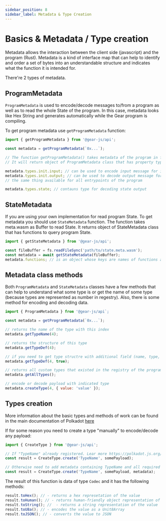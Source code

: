 ```yaml
---
sidebar_position: 8
sidebar_label: Metadata & Type Creation
---
```


# Basics & Metadata / Type creation

Metadata allows the interaction between the client side (javascript) and the program (Rust). Metadata is a kind of interface map that can help to identify and order a set of bytes into an understandable structure and indicates what the function it is intended for.

There're 2 types of metadata.

## ProgramMetadata

`ProgramMetadata` is used to encode/decode messages to/from a program as well as to read the whole State of the program. In this case, metadata looks like Hex String and generates automatically while the Gear program is compiling.

To get program metadata use `getProgramMetadata` function:

```javascript
import { getProgramMetadata } from '@gear-js/api';

const metadata = getProgramMetadata(`0x...`);

// The function getProgramMetadata() takes metadata of the program in format of hex string. 
// It will return object of ProgramMetadata class that has property types that contains all types of the program.

metadata.types.init.input; // can be used to encode input message for init entrypoint of the program
metadata.types.init.output; // can be used to decode output message for init entrypoint of the program
// the same thing available for all entrypoints of the program

metadata.types.state; // contauns type for decoding state output
```

## StateMetadata

If you are using your own implementation for read program State. To get metadata you should use `StateMetadata` function.
The function takes meta.wasm as Buffer to read State. It returns object of StateMetadata class that has functions to query program State.

```js
import { getStateMetadata } from '@gear-js/api';

const fileBuffer = fs.readFileSync('path/to/state.meta.wasm');
const metadata = await getStateMetadata(fileBuffer);
metadata.functions; // is an object whose keys are names of functions and values are objects of input/output types
```

## Metadata class methods

Both `ProgramMetadata` and `StateMetadata` classes have a few methods that can help to understand what some type is or get the name of some type (because types are represented as number in regestry). Also, there is some method for encoding and decoding data.

```js
import { ProgramMetadata } from '@gear-js/api`;

const metadata = getProgramMetadata(`0x...`);

// returns the name of the type with this index
metadata.getTypeName(4);

// returns the structure of this type
metadata.getTypeDef(4);

// if you need to get type structre with additional field (name, type, kind, len) you have to pass the second argument
metadata.getTypeDef(4, true); 

// returns all custom types that existed in the registry of the program
metadata.getAllTypes();

// encode or decode payload with indicated type
metadata.createType(4, { value: 'value' });
```

## Types creation

More information about the basic types and methods of work can be found in the main documentation of Polkadot [here](https://polkadot.js.org/docs/api/start/types.basics)

If for some reason you need to create a type "manually" to encode/decode any payload:

```javascript
import { CreateType } from '@gear-js/api';

// If "TypeName" already registered. Lear more https://polkadot.js.org/docs/api/start/types.create#choosing-how-to-create
const result = CreateType.create('TypeName', somePayload);

// Otherwise need to add metadata containing TypeName and all required types
const result = CreateType.create('TypeName', somePayload, metadata);
```
The result of this function is data of type `Codec` and it has the following methods:

```javascript
result.toHex(); // - returns a hex represetation of the value
result.toHuman(); // - returns human-friendly object representation of the value
result.toString(); //  - returns a string representation of the value
result.toU8a(); // - encodes the value as a Unit8Array
result.toJSON(); // - converts the value to JSON
```